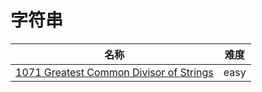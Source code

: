 # 字符串

**名称**|**难度**
--------|--------
[1071 Greatest Common Divisor of Strings](./problems/1071%20Greatest%20Common%20Divisor%20of%20Strings)|easy
